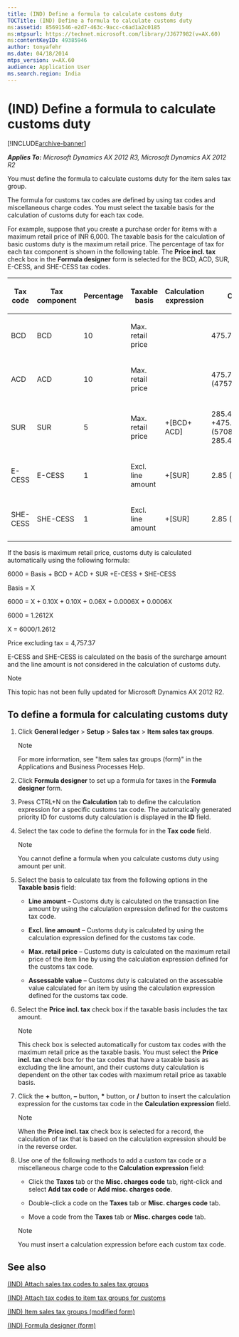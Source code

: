 ```yaml
---
title: (IND) Define a formula to calculate customs duty
TOCTitle: (IND) Define a formula to calculate customs duty
ms:assetid: 85691546-e2d7-463c-9acc-c6ad1a2c0185
ms:mtpsurl: https://technet.microsoft.com/library/JJ677982(v=AX.60)
ms:contentKeyID: 49385946
author: tonyafehr
ms.date: 04/18/2014
mtps_version: v=AX.60
audience: Application User
ms.search.region: India
---
```


# (IND) Define a formula to calculate customs duty 


[!INCLUDE[archive-banner](includes/archive-banner.md)]


_**Applies To:** Microsoft Dynamics AX 2012 R3, Microsoft Dynamics AX 2012 R2_

You must define the formula to calculate customs duty for the item sales tax group.

The formula for customs tax codes are defined by using tax codes and miscellaneous charge codes. You must select the taxable basis for the calculation of customs duty for each tax code.

For example, suppose that you create a purchase order for items with a maximum retail price of INR 6,000. The taxable basis for the calculation of basic customs duty is the maximum retail price. The percentage of tax for each tax component is shown in the following table. The **Price incl. tax** check box in the **Formula designer** form is selected for the BCD, ACD, SUR, E-CESS, and SHE-CESS tax codes.

<table style="width:100%;">
<colgroup>
<col style="width: 16%" />
<col style="width: 16%" />
<col style="width: 16%" />
<col style="width: 16%" />
<col style="width: 16%" />
<col style="width: 16%" />
</colgroup>
<thead>
<tr class="header">
<th><p>Tax code</p></th>
<th><p>Tax component</p></th>
<th><p>Percentage</p></th>
<th><p>Taxable basis</p></th>
<th><p>Calculation expression</p></th>
<th><p>Customs duty</p></th>
</tr>
</thead>
<tbody>
<tr class="odd">
<td><p>BCD</p></td>
<td><p>BCD</p></td>
<td><p>10</p></td>
<td><p>Max. retail price</p></td>
<td><p></p></td>
<td><p>475.74(4757.37*10%)</p></td>
</tr>
<tr class="even">
<td><p>ACD</p></td>
<td><p>ACD</p></td>
<td><p>10</p></td>
<td><p>Max. retail price</p></td>
<td><p></p></td>
<td><p>475.74 (4757.37*10%)</p></td>
</tr>
<tr class="odd">
<td><p>SUR</p></td>
<td><p>SUR</p></td>
<td><p>5</p></td>
<td><p>Max. retail price</p></td>
<td><p>+[BCD+ ACD]</p></td>
<td><p>285.45 (4757.37 +475.74+475.74 = (5708.85*5% = 285.45)</p></td>
</tr>
<tr class="even">
<td><p>E-CESS</p></td>
<td><p>E-CESS</p></td>
<td><p>1</p></td>
<td><p>Excl. line amount</p></td>
<td><p>+[SUR]</p></td>
<td><p>2.85 (285.45*1%)</p></td>
</tr>
<tr class="odd">
<td><p>SHE-CESS</p></td>
<td><p>SHE-CESS</p></td>
<td><p>1</p></td>
<td><p>Excl. line amount</p></td>
<td><p>+[SUR]</p></td>
<td><p>2.85 (285.45*1%)</p></td>
</tr>
</tbody>
</table>


If the basis is maximum retail price, customs duty is calculated automatically using the following formula:

6000 = Basis + BCD + ACD + SUR +E-CESS + SHE-CESS

Basis = X

6000 = X + 0.10X + 0.10X + 0.06X + 0.0006X + 0.0006X

6000 = 1.2612X

X = 6000/1.2612

Price excluding tax = 4,757.37

E-CESS and SHE-CESS is calculated on the basis of the surcharge amount and the line amount is not considered in the calculation of customs duty.


> [!NOTE]
> <P>This topic has not been fully updated for Microsoft Dynamics AX 2012 R2.</P>



## To define a formula for calculating customs duty

1.  Click **General ledger** \> **Setup** \> **Sales tax** \> **Item sales tax groups**.
    

    > [!NOTE]
    > <P>For more information, see "Item sales tax groups (form)" in the Applications and Business Processes Help.</P>



2.  Click **Formula designer** to set up a formula for taxes in the **Formula designer** form.

3.  Press CTRL+N on the **Calculation** tab to define the calculation expression for a specific customs tax code. The automatically generated priority ID for customs duty calculation is displayed in the **ID** field.

4.  Select the tax code to define the formula for in the **Tax code** field.
    

    > [!NOTE]
    > <P>You cannot define a formula when you calculate customs duty using amount per unit.</P>



5.  Select the basis to calculate tax from the following options in the **Taxable basis** field:
    
      - **Line amount** – Customs duty is calculated on the transaction line amount by using the calculation expression defined for the customs tax code.
    
      - **Excl. line amount** – Customs duty is calculated by using the calculation expression defined for the customs tax code.
    
      - **Max. retail price** – Customs duty is calculated on the maximum retail price of the item line by using the calculation expression defined for the customs tax code.
    
      - **Assessable value** – Customs duty is calculated on the assessable value calculated for an item by using the calculation expression defined for the customs tax code.

6.  Select the **Price incl. tax** check box if the taxable basis includes the tax amount.
    

    > [!NOTE]
    > <P>This check box is selected automatically for custom tax codes with the maximum retail price as the taxable basis. You must select the <STRONG>Price incl. tax</STRONG> check box for the tax codes that have a taxable basis as excluding the line amount, and their customs duty calculation is dependent on the other tax codes with maximum retail price as taxable basis.</P>



7.  Click the **+** button, **–** button, **\*** button, or **/** button to insert the calculation expression for the customs tax code in the **Calculation expression** field.
    

    > [!NOTE]
    > <P>When the <STRONG>Price incl. tax</STRONG> check box is selected for a record, the calculation of tax that is based on the calculation expression should be in the reverse order.</P>



8.  Use one of the following methods to add a custom tax code or a miscellaneous charge code to the **Calculation expression** field:
    
      - Click the **Taxes** tab or the **Misc. charges code** tab, right-click and select **Add tax code** or **Add misc. charges code**.
    
      - Double-click a code on the **Taxes** tab or **Misc. charges code** tab.
    
      - Move a code from the **Taxes** tab or **Misc. charges code** tab.
    

    > [!NOTE]
    > <P>You must insert a calculation expression before each custom tax code.</P>



## See also

[(IND) Attach sales tax codes to sales tax groups](ind-attach-sales-tax-codes-to-sales-tax-groups.md)

[(IND) Attach tax codes to item tax groups for customs](ind-attach-tax-codes-to-item-tax-groups-for-customs.md)

[(IND) Item sales tax groups (modified form)](https://technet.microsoft.com/library/jj710918\(v=ax.60\))

[(IND) Formula designer (form)](https://technet.microsoft.com/library/jj677983\(v=ax.60\))

  


